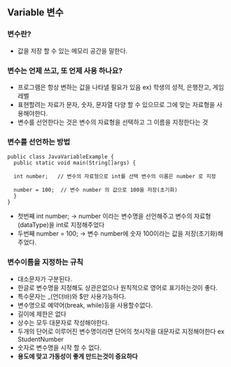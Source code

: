 ## Variable 변수

### 변수란? 
- 값을 저장 할 수 있는 메모리 공간을 말한다.
### 변수는 언제 쓰고, 또 언제 사용 하나요?
- 프로그램은 항상 변하는 값을 나타낼 필요가 있음 ex) 학생의 성적, 은행잔고, 게임레벨
- 표현할려는 자료가 문자, 숫자, 문자열 다양 할 수 있으므로 그에 맞는 자료형을 사용해야한다.
- 변수를 선언한다는 것은 변수의 자료형을 선택하고 그 이름을 지정한다는 것


### 변수를 선언하는 방법


  ```
  public class JavaVariableExample {
    public static void main(String[]args) {

    int number;   // 변수의 자료형으로 int를 선택 변수의 이름은 number 로 지정
    
    number = 100;  // 변수 number 의 값으로 100을 저장(초기화)
    }
  }
  ```

- 첫번째 int number; -> number 이라는 변수명을 선언해주고 변수의 자료형(dataType)을 int로 지정해주었다
- 두번째 number = 100; -> 변수 number에 숫자 100이라는 값을 저장(초기화)해주었다.


 ### 변수이름을 지정하는 규칙

- 대소문자가 구분된다.
- 한글로 변수명을 지정해도 상관은없으나 원칙적으로 영어로 표기하는것이 좋다.
- 특수문자는 _(언더바)와 $만 사용가능하다.
- 변수명으로 예약어(break, while)등을 사용할수없다.
- 길이에 제한은 없다
- 상수는 모두 대문자로 작성해야한다.
- 두개의 단어로 이루어진 변수명이라면 단어의 첫시작을 대문자로 지정해야한다 ex StudentNumber
- 숫자로 변수명을 시작 할 수 없다.
- <b>용도에 맞고 가동성이 좋게 만드는것이 중요하다

